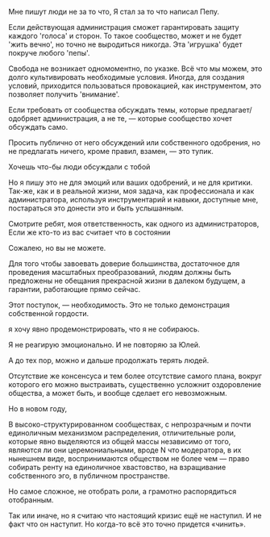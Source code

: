 Мне пишут люди не за то что,
Я стал за то что написал Пепу.

Если действующая администрация сможет гарантировать защиту каждого 'голоса' и сторон. То такое сообщество, может и не будет 'жить вечно', но точно не выродиться никогда. Эта 'игрушка' будет покруче любого 'пепы'.

Свобода не возникает одномоментно, по указке. Всё что мы можем, это долго культивировать необходимые условия. Иногда, для создания условий, приходится пользоваться провокацией, как инструментом, это позволяет получить 'внимание'.

Если требовать от сообщества обсуждать темы, которые предлагает/одобряет администрация, а не те, — которые сообщество хочет обсуждать само.

Просить публично от него обсуждений или собственного одобрения, но не предлагать ничего, кроме правил, взамен, — это тупик.

Хочешь что-бы люди обсуждали с тобой 

Но я пишу это не для эмоций или ваших одобрений, и не для критики.
Так-же, как и в реальной жизни, моя задача, как профессионала и как администратора, используя инструментарий и навыки, доступные мне, постараться это донести это и быть услышанным.

Смотрите ребят, моя ответственность, как одного из администраторов, 
Если же кто-то из вас считает что в состоянии

Сожалею, но вы не можете.

Для того чтобы завоевать доверие большинства, достаточное для проведения масштабных преобразований, людям должны быть предложены не обещания прекрасной жизни в далеком будущем, а гарантии, работающие прямо сейчас.


Этот поступок, — необходимость.
Это не только демонстрация собственной гордости.

я хочу явно продемонстрировать, что я не собираюсь.

Я не реагирую эмоционально.
И не повторяю за Юлей.

А до тех пор, можно и дальше продолжать терять людей.

Отсутствие же консенсуса и тем более отсутствие самого плана, вокруг которого его можно выстраивать, существенно усложнит оздоровление общества, а может быть, и вообще сделает его невозможным.

Но в новом году, 

В высоко-структурированном сообществах, с непрозрачным и почти единоличным механизмом распределения, отличительные роли, которые явно выделяются из общей массы независимо от того, являются ли они церемониальными, вроде N что модератора, в их нынешнем виде, воспринимаются обществом не более чем — право собирать ренту на единоличное хвастовство, на взращивание собственного эго, в публичном пространстве.

Но самое сложное, не отобрать роли, а грамотно распорядиться отобранным.

Так или иначе, но я считаю что настоящий кризис ещё не наступил. И не факт что он наступит. Но когда-то всё это точно придется «чинить».